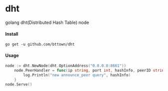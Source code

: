 # dht
golang dht(Distributed Hash Table) node

#### Install

    go get -u github.com/bttown/dht

#### Usage

```go
node := dht.NewNode(dht.OptionAddress("0.0.0.0:8661"))
	node.PeerHandler = func(ip string, port int, hashInfo, peerID string) {
		log.Println("new announce_peer query", hashInfo)
	}
node.Serve()
```